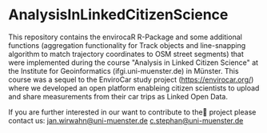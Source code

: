 AnalysisInLinkedCitizenScience
==============================
This repository contains the envirocaR R-Package and some additional functions (aggregation functionality for Track objects and line-snapping algorithm to match trajectory coordinates to OSM street segments) that were implemented during the course "Analysis in Linked Citizen Science" at the Institute for Geoinformatics (ifgi.uni-muenster.de) in Münster. This course was a sequel to the EnviroCar study project (https://envirocar.org/) where we developed an open platform enableing citizen scientists to upload and share measurements from their car trips as Linked Open Data. 

If you are further interested in our want to contribute to the project please contact us:
jan.wirwahn@uni-muenster.de
c.stephan@uni-muenster.de
